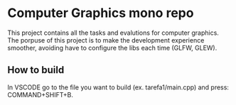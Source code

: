 # Computer Graphics mono repo
This project contains all the tasks and evalutions for computer graphics. The porpuse of this project is to make the development experience smoother, avoiding have to configure the libs each time (GLFW, GLEW).

## How to build
In VSCODE go to the file you want to build (ex. tarefa1/main.cpp) and press: COMMAND+SHIFT+B.  
